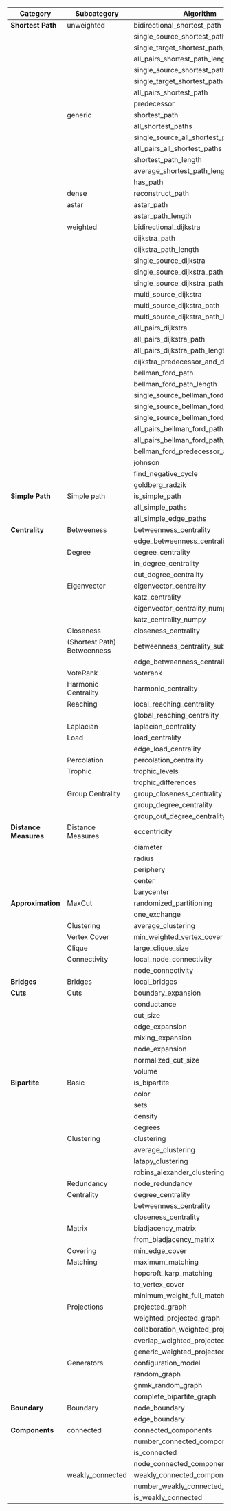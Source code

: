 ﻿| **Category**          | **Subcategory**             | **Algorithm**                          |
|-----------------------|-----------------------------|----------------------------------------|
| **Shortest Path**     | unweighted                  | bidirectional_shortest_path            |
|                       |                             | single_source_shortest_path_length     |
|                       |                             | single_target_shortest_path_length     |
|                       |                             | all_pairs_shortest_path_length         |
|                       |                             | single_source_shortest_path            |
|                       |                             | single_target_shortest_path            |
|                       |                             | all_pairs_shortest_path                |
|                       |                             | predecessor                            |
|                       | generic                     | shortest_path                          |
|                       |                             | all_shortest_paths                     |
|                       |                             | single_source_all_shortest_paths       |
|                       |                             | all_pairs_all_shortest_paths           |
|                       |                             | shortest_path_length                   |
|                       |                             | average_shortest_path_length           |
|                       |                             | has_path                               |
|                       | dense                       | reconstruct_path                       |
|                       | astar                       | astar_path                             |
|                       |                             | astar_path_length                      |
|                       | weighted                    | bidirectional_dijkstra                 |
|                       |                             | dijkstra_path                          |
|                       |                             | dijkstra_path_length                   |
|                       |                             | single_source_dijkstra                 |
|                       |                             | single_source_dijkstra_path            |
|                       |                             | single_source_dijkstra_path_length     |
|                       |                             | multi_source_dijkstra                  |
|                       |                             | multi_source_dijkstra_path             |
|                       |                             | multi_source_dijkstra_path_length      |
|                       |                             | all_pairs_dijkstra                     |
|                       |                             | all_pairs_dijkstra_path                |
|                       |                             | all_pairs_dijkstra_path_length         |
|                       |                             | dijkstra_predecessor_and_distance      |
|                       |                             | bellman_ford_path                      |
|                       |                             | bellman_ford_path_length               |
|                       |                             | single_source_bellman_ford             |
|                       |                             | single_source_bellman_ford_path        |
|                       |                             | single_source_bellman_ford_path_length |
|                       |                             | all_pairs_bellman_ford_path            |
|                       |                             | all_pairs_bellman_ford_path_length     |
|                       |                             | bellman_ford_predecessor_and_distance  |
|                       |                             | johnson                                |
|                       |                             | find_negative_cycle                    |
|                       |                             | goldberg_radzik                        |
| **Simple Path**       | Simple path                 | is_simple_path                         |
|                       |                             | all_simple_paths                       |
|                       |                             | all_simple_edge_paths                  |
| **Centrality**        | Betweeness                  | betweenness_centrality                 |
|                       |                             | edge_betweenness_centrality            |
|                       | Degree                      | degree_centrality                      |
|                       |                             | in_degree_centrality                   |
|                       |                             | out_degree_centrality                  |
|                       | Eigenvector                 | eigenvector_centrality                 |
|                       |                             | katz_centrality                        |
|                       |                             | eigenvector_centrality_numpy           |
|                       |                             | katz_centrality_numpy                  |
|                       | Closeness                   | closeness_centrality                   |
|                       | (Shortest Path) Betweenness | betweenness_centrality_subset          |
|                       |                             | edge_betweenness_centrality_subset     |
|                       | VoteRank                    | voterank                               |
|                       | Harmonic Centrality         | harmonic_centrality                    |
|                       | Reaching                    | local_reaching_centrality              |
|                       |                             | global_reaching_centrality             |
|                       | Laplacian                   | laplacian_centrality                   |
|                       | Load                        | load_centrality                        |
|                       |                             | edge_load_centrality                   |
|                       | Percolation                 | percolation_centrality                 |
|                       | Trophic                     | trophic_levels                         |
|                       |                             | trophic_differences                    |
|                       | Group Centrality            | group_closeness_centrality             |
|                       |                             | group_degree_centrality                |
|                       |                             | group_out_degree_centrality            |
| **Distance Measures** | Distance Measures           | eccentricity                           |
|                       |                             | diameter                               |
|                       |                             | radius                                 |
|                       |                             | periphery                              |
|                       |                             | center                                 |
|                       |                             | barycenter                             |
| **Approximation**     | MaxCut                      | randomized_partitioning                |
|                       |                             | one_exchange                           |
|                       | Clustering                  | average_clustering                     |
|                       | Vertex Cover                | min_weighted_vertex_cover              |
|                       | Clique                      | large_clique_size                      |
|                       | Connectivity                | local_node_connectivity                |
|                       |                             | node_connectivity                      |
| **Bridges**           | Bridges                     | local_bridges                          |
| **Cuts**              | Cuts                        | boundary_expansion                     |
|                       |                             | conductance                            |
|                       |                             | cut_size                               |
|                       |                             | edge_expansion                         |
|                       |                             | mixing_expansion                       |
|                       |                             | node_expansion                         |
|                       |                             | normalized_cut_size                    |
|                       |                             | volume                                 |
| **Bipartite**         | Basic                       | is_bipartite                           |
|                       |                             | color                                  |
|                       |                             | sets                                   |
|                       |                             | density                                |
|                       |                             | degrees                                |
|                       | Clustering                  | clustering                             |
|                       |                             | average_clustering                     |
|                       |                             | latapy_clustering                      |
|                       |                             | robins_alexander_clustering            |
|                       | Redundancy                  | node_redundancy                        |
|                       | Centrality                  | degree_centrality                      |
|                       |                             | betweenness_centrality                 |
|                       |                             | closeness_centrality                   |
|                       | Matrix                      | biadjacency_matrix                     |
|                       |                             | from_biadjacency_matrix                |
|                       | Covering                    | min_edge_cover                         |
|                       | Matching                    | maximum_matching                       |
|                       |                             | hopcroft_karp_matching                 |
|                       |                             | to_vertex_cover                        |
|                       |                             | minimum_weight_full_matching           |
|                       | Projections                 | projected_graph                        |
|                       |                             | weighted_projected_graph               |
|                       |                             | collaboration_weighted_projected_graph |
|                       |                             | overlap_weighted_projected_graph       |
|                       |                             | generic_weighted_projected_graph       |
|                       | Generators                  | configuration_model                    |
|                       |                             | random_graph                           |
|                       |                             | gnmk_random_graph                      |
|                       |                             | complete_bipartite_graph               |
| **Boundary**          | Boundary                    | node_boundary                          |
|                       |                             | edge_boundary                          |
| **Components**        | connected                   | connected_components                   |
|                       |                             | number_connected_components            |
|                       |                             | is_connected                           |
|                       |                             | node_connected_component               |
|                       | weakly_connected            | weakly_connected_components            |
|                       |                             | number_weakly_connected_components     |
|                       |                             | is_weakly_connected                    |
